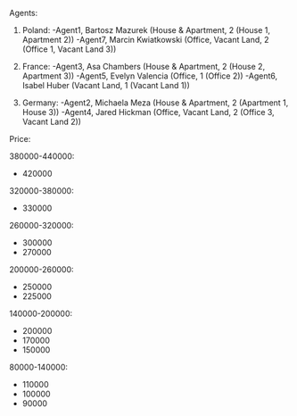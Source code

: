Agents:

1. Poland:
   -Agent1, Bartosz Mazurek (House & Apartment, 2 (House 1, Apartment 2))
   -Agent7, Marcin Kwiatkowski (Office, Vacant Land, 2 (Office 1, Vacant Land 3))

2. France:
   -Agent3, Asa Chambers (House & Apartment, 2 (House 2, Apartment 3))
   -Agent5, Evelyn Valencia (Office, 1 (Office 2))
   -Agent6, Isabel Huber (Vacant Land, 1 (Vacant Land 1))

3. Germany:
   -Agent2, Michaela Meza (House & Apartment, 2 (Apartment 1, House 3))
   -Agent4, Jared Hickman (Office, Vacant Land, 2 (Office 3, Vacant Land 2))

Price:

380000-440000:

- 420000

320000-380000:

- 330000

260000-320000:

- 300000
- 270000

200000-260000:

- 250000
- 225000

140000-200000:

- 200000
- 170000
- 150000

80000-140000:

- 110000
- 100000
- 90000

